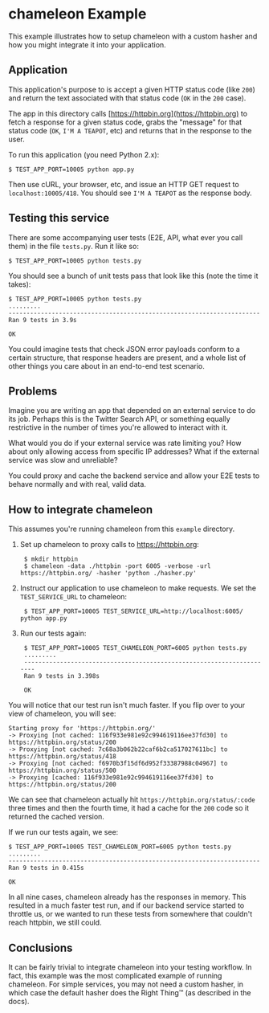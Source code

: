 # chameleon Example

This example illustrates how to setup chameleon with a custom hasher and how you might integrate it into your application.

## Application

This application's purpose to is accept a given HTTP status code (like `200`) and return the text associated with
that status code (`OK` in the `200` case).

The app in this directory calls [https://httpbin.org](https://httpbin.org) to fetch a response for a given status code,
grabs the "message" for that status code (`OK`, `I'M A TEAPOT`, etc) and returns that in the response to the user.

To run this application (you need Python 2.x):

    $ TEST_APP_PORT=10005 python app.py

Then use cURL, your browser, etc, and issue an HTTP GET request to `localhost:10005/418`. You should see `I'M A TEAPOT`
as the response body.

## Testing this service

There are some accompanying user tests (E2E, API, what ever you call them) in the file `tests.py`. Run it like so:

    $ TEST_APP_PORT=10005 python tests.py

You should see a bunch of unit tests pass that look like this (note the time it takes):

    $ TEST_APP_PORT=10005 python tests.py
    .........
    ----------------------------------------------------------------------
    Ran 9 tests in 3.9s

    OK

You could imagine tests that check JSON error payloads conform to a certain structure, that response headers are present,
and a whole list of other things you care about in an end-to-end test scenario.

## Problems

Imagine you are writing an app that depended on an external service to do its job. Perhaps this is the Twitter Search API, or something equally restrictive in the number of times you're allowed to interact with it.

What would you do if your external service was rate limiting you? How about only allowing access from specific
IP addresses? What if the external service was slow and unreliable?

You could proxy and cache the backend service and allow your E2E tests to behave normally and with real, valid data.

## How to integrate chameleon

This assumes you're running chameleon from this `example` directory.

1. Set up chameleon to proxy calls to https://httpbin.org:

        $ mkdir httpbin
        $ chameleon -data ./httpbin -port 6005 -verbose -url https://httpbin.org/ -hasher 'python ./hasher.py'

1. Instruct our application to use chameleon to make requests. We set the `TEST_SERVICE_URL` to chameleon:

        $ TEST_APP_PORT=10005 TEST_SERVICE_URL=http://localhost:6005/ python app.py

1. Run our tests again:


        $ TEST_APP_PORT=10005 TEST_CHAMELEON_PORT=6005 python tests.py
        .........
        ----------------------------------------------------------------------
        Ran 9 tests in 3.398s

        OK

You will notice that our test run isn't much faster. If you flip over to your view of chameleon, you will see:

    Starting proxy for 'https://httpbin.org/'
    -> Proxying [not cached: 116f933e981e92c994619116ee37fd30] to https://httpbin.org/status/200
    -> Proxying [not cached: 7c68a3b062b22caf6b2ca517027611bc] to https://httpbin.org/status/418
    -> Proxying [not cached: f6970b3f15df6d952f33387988c04967] to https://httpbin.org/status/500
    -> Proxying [cached: 116f933e981e92c994619116ee37fd30] to https://httpbin.org/status/200

We can see that chameleon actually hit `https://httpbin.org/status/:code` three times and then the fourth time,
it had a cache for the `200` code so it returned the cached version.

If we run our tests again, we see:

    $ TEST_APP_PORT=10005 TEST_CHAMELEON_PORT=6005 python tests.py
    .........
    ----------------------------------------------------------------------
    Ran 9 tests in 0.415s

    OK

In all nine cases, chameleon already has the responses in memory. This resulted in a much faster test run,
and if our backend service started to throttle us, or we wanted to run these tests from somewhere that couldn't
reach httpbin, we still could.

## Conclusions

It can be fairly trivial to integrate chameleon into your testing workflow. In fact, this example was the most
complicated example of running chameleon. For simple services, you may not need a custom hasher, in which case the default
hasher does the Right Thing™ (as described in the docs).
